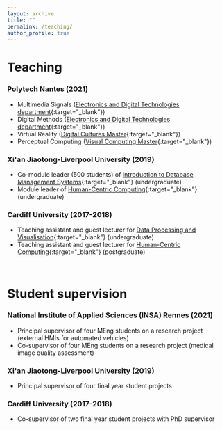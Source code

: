 ```yaml
---
layout: archive
title: ""
permalink: /teaching/
author_profile: true
---
```



Teaching
=====
### Polytech Nantes (2021) <br />
* Multimedia Signals ([Electronics and Digital Technologies department](https://polytech.univ-nantes.fr/fr/les-formations/cycle-ingenieur/ingenieur-electronique-et-technologies-numeriques){:target="_blank"})
* Digital Methods ([Electronics and Digital Technologies department](https://polytech.univ-nantes.fr/fr/les-formations/cycle-ingenieur/ingenieur-electronique-et-technologies-numeriques){:target="_blank"})
* Virtual Reality ([Digital Cultures Master](https://mcn.univ-nantes.fr/){:target="_blank"})
* Perceptual Computing ([Visual Computing Master](https://polytech.univ-nantes.fr/fr/les-formations/masters-internationaux/visual-computing-masters-degree-vico){:target="_blank"})

### Xi'an Jiaotong-Liverpool University (2019) <br />
* Co-module leader (500 students) of [Introduction to Database Management Systems](http://modules.xjtlu.edu.cn/mod?mod_code=CPT103){:target="_blank"} (undergraduate)
* Module leader of [Human-Centric Computing](http://modules.xjtlu.edu.cn/MOD_CAT.aspx?mod_code=CSE214){:target="_blank"} (undergraduate)

### Cardiff University (2017-2018) <br />
* Teaching assistant and guest lecturer for [Data Processing and Visualisation](https://data.cardiff.ac.uk/legacy/grails/module/CM2105/18A.html){:target="_blank"} (undergraduate)
* Teaching assistant and guest lecturer for [Human-Centric Computing](https://data.cardiff.ac.uk/legacy/grails/module/CMT206/20A.html){:target="_blank"} (postgraduate) <br />
<br />

Student supervision
=====

### National Institute of Applied Sciences (INSA) Rennes (2021) <br />
* Principal supervisor of four MEng students on a research project (external HMIs for automated vehicles)
* Co-supervisor of four MEng students on a research project (medical image quality assessment)

### Xi'an Jiaotong-Liverpool University (2019) <br />
* Principal supervisor of four final year student projects

### Cardiff University (2017-2018) <br />
* Co-supervisor of two final year student projects with PhD supervisor
